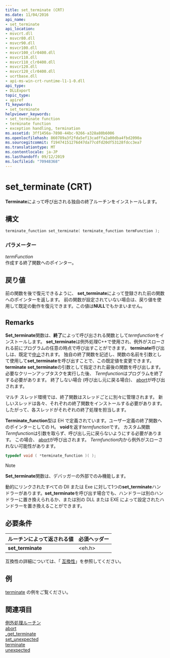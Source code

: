 ```yaml
---
title: set_terminate (CRT)
ms.date: 11/04/2016
api_name:
- set_terminate
api_location:
- msvcrt.dll
- msvcr80.dll
- msvcr90.dll
- msvcr100.dll
- msvcr100_clr0400.dll
- msvcr110.dll
- msvcr110_clr0400.dll
- msvcr120.dll
- msvcr120_clr0400.dll
- ucrtbase.dll
- api-ms-win-crt-runtime-l1-1-0.dll
api_type:
- DLLExport
topic_type:
- apiref
f1_keywords:
- set_terminate
helpviewer_keywords:
- set_terminate function
- terminate function
- exception handling, termination
ms.assetid: 3ff1456a-7898-44bc-9266-a328a80b6006
ms.openlocfilehash: 860789a3f2fda5ef13cadffa2a00dba4fbd2090a
ms.sourcegitcommit: f19474151276d47da77cdfd20df53128fdcc3ea7
ms.translationtype: MT
ms.contentlocale: ja-JP
ms.lasthandoff: 09/12/2019
ms.locfileid: "70948368"
---
```

# <a name="set_terminate-crt"></a>set_terminate (CRT)

**Terminate**によって呼び出される独自の終了ルーチンをインストールします。

## <a name="syntax"></a>構文

```cpp
terminate_function set_terminate( terminate_function termFunction );
```

### <a name="parameters"></a>パラメーター

*termFunction*<br/>
作成する終了関数へのポインター。

## <a name="return-value"></a>戻り値

前の関数を後で復元できるように、 **set_terminate**によって登録された前の関数へのポインターを返します。 前の関数が設定されていない場合は、戻り値を使用して既定の動作を復元できます。この値は**NULL**でもかまいません。

## <a name="remarks"></a>Remarks

**Set_terminate**関数は、**終了**によって呼び出される関数として*termfunction*をインストールします。 **set_terminate**は例外処理C++で使用され、例外がスローされる前にプログラムの任意の時点で呼び出すことができます。 **terminate**呼び出しは、既定で[中止](abort.md)されます。 独自の終了関数を記述し、関数の名前を引数として使用して**set_terminate**を呼び出すことで、この既定値を変更できます。 **terminate** **set_terminate**の引数として指定された最後の関数を呼び出します。 必要なクリーンアップタスクを実行した後、 *Termfunction*はプログラムを終了する必要があります。 終了しない場合 (呼び出し元に戻る場合)、 [abort](abort.md)が呼び出されます。

マルチ スレッド環境では、終了関数はスレッドごとに別々に管理されます。 新しいスレッドは各々、それぞれの終了関数をインストールする必要があります。 したがって、各スレッドがそれぞれの終了処理を担当します。

**Terminate_function**型は EH で定義されています。ユーザー定義の終了関数へのポインターとしての H。 **void**を返す*termfunction*です。 カスタム関数*Termfunction*は引数を取らず、呼び出し元に戻らないようにする必要があります。 この場合、 [abort](abort.md)が呼び出されます。 *Termfunction*内から例外がスローされない可能性があります。

```cpp
typedef void ( *terminate_function )( );
```

> [!NOTE]
> **Set_terminate**関数は、デバッガーの外部でのみ機能します。

動的にリンクされたすべての Dll または Exe に対して1つの**set_terminate**ハンドラーがあります。**set_terminate**を呼び出す場合でも、ハンドラーは別のハンドラーに置き換えられるか、または別の DLL または EXE によって設定されたハンドラーを置き換えることができます。

## <a name="requirements"></a>必要条件

|ルーチンによって返される値|必須ヘッダー|
|-------------|---------------------|
|**set_terminate**|\<eh.h>|

互換性の詳細については、「 [互換性](../../c-runtime-library/compatibility.md)」を参照してください。

## <a name="example"></a>例

[terminate](terminate-crt.md) の例をご覧ください。

## <a name="see-also"></a>関連項目

[例外処理ルーチン](../../c-runtime-library/exception-handling-routines.md)<br/>
[abort](abort.md)<br/>
[_get_terminate](get-terminate.md)<br/>
[set_unexpected](set-unexpected-crt.md)<br/>
[terminate](terminate-crt.md)<br/>
[unexpected](unexpected-crt.md)<br/>
